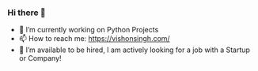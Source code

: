 ### Hi there 👋
- 🔭 I’m currently working on Python Projects
- 📫 How to reach me: https://vishonsingh.com/
- 🌱 I’m available to be hired, I am actively looking for a job with a Startup or Company!

<!--
**Symbolistic/Symbolistic** is a ✨ _special_ ✨ repository because its `README.md` (this file) appears on your GitHub profile.

Here are some ideas to get you started:

- 🔭 I’m currently working on ...
- 🌱 I’m currently learning ...
- 👯 I’m looking to collaborate on ...
- 🤔 I’m looking for help with ...
- 💬 Ask me about ...
- 📫 How to reach me: ...
- 😄 Pronouns: ...
- ⚡ Fun fact: ...
-->
